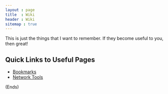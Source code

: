 ```yaml
---
layout : page
title  : Wiki
header : Wiki
sitemap : true
---
```


This is just the things that I want to remember. If they become useful to you, then great!

## Quick Links to Useful Pages ##

* [Bookmarks](bookmarks.html)
* [Network Tools](network-tools.html)

(Ends)
